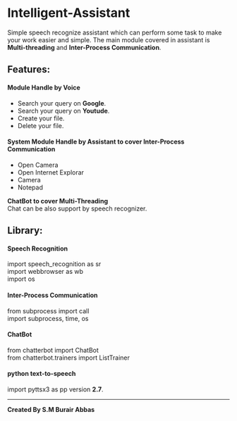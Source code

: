 # Intelligent-Assistant

Simple speech recognize assistant which can perform some task to make your work easier and simple.
The main module covered in assistant is **Multi-threading** and **Inter-Process Communication**.

## Features:
#### Module Handle by Voice
* Search your query on __Google__.
* Search your query on __Youtude__.
* Create your file.
* Delete your file.

#### System Module Handle by Assistant to cover Inter-Process Communication
* Open Camera
* Open Internet Explorar
* Camera
* Notepad

**ChatBot to cover Multi-Threading**  
Chat can be also support by speech recognizer.

## Library:
#### Speech Recognition
import speech_recognition as sr  
import webbrowser as wb  
import os  

#### Inter-Process Communication
from subprocess import call  
import subprocess, time, os

#### ChatBot
from chatterbot import ChatBot  
from chatterbot.trainers import ListTrainer  

#### python text-to-speech
import pyttsx3 as pp version **2.7**.

---
**Created By S.M Burair Abbas**
